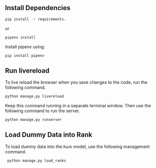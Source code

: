 ## Install Dependencies
```bash
pip install -r requirements.
```
or
```bash
pipenv install
```
Install pipenv using:
```bash
pip install pipenv
```
## Run livereload
To live reload the browser when you save changes to the code, run the following command.
```bash 
python manage.py livereload
```
Keep this command running in a separate terminal window. Then use the following command to run the server.
```bash
python manage.py runserver
```
## Load Dummy Data into Rank
To load dummy data into the `Rank` model, use the following management command.
```bash
 python manage.py load_ranks
```